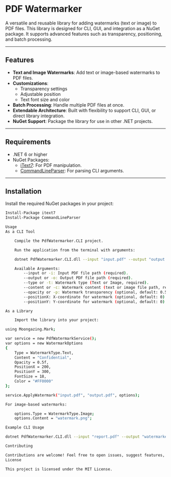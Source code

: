 # PDF Watermarker

A versatile and reusable library for adding watermarks (text or image) to PDF files. This library is designed for CLI, GUI, and integration as a NuGet package. It supports advanced features such as transparency, positioning, and batch processing.

---

## Features
- **Text and Image Watermarks**: Add text or image-based watermarks to PDF files.
- **Customizations**:
  - Transparency settings
  - Adjustable position
  - Text font size and color
- **Batch Processing**: Handle multiple PDF files at once.
- **Extendable Architecture**: Built with flexibility to support CLI, GUI, or direct library integration.
- **NuGet Support**: Package the library for use in other .NET projects.

---

## Requirements
- .NET 6 or higher
- NuGet Packages:
  - [iText7](https://www.nuget.org/packages/itext7): For PDF manipulation.
  - [CommandLineParser](https://www.nuget.org/packages/CommandLineParser): For parsing CLI arguments.

---

## Installation
Install the required NuGet packages in your project:
```bash
Install-Package itext7
Install-Package CommandLineParser

Usage
As a CLI Tool

    Compile the PdfWatermarker.CLI project.

    Run the application from the terminal with arguments:

    dotnet PdfWatermarker.CLI.dll --input "input.pdf" --output "output.pdf" --type "Text" --content "Confidential"

    Available Arguments:
        --input or -i: Input PDF file path (required).
        --output or -o: Output PDF file path (required).
        --type or -t: Watermark type (Text or Image, required).
        --content or -c: Watermark content (text or image file path, required).
        --opacity or -p: Watermark transparency (optional, default: 0.5).
        --positionX: X-coordinate for watermark (optional, default: 0).
        --positionY: Y-coordinate for watermark (optional, default: 0).

As a Library

    Import the library into your project:

using Moongazing.Mark;

var service = new PdfWatermarkService();
var options = new WatermarkOptions
{
    Type = WatermarkType.Text,
    Content = "Confidential",
    Opacity = 0.5f,
    PositionX = 200,
    PositionY = 300,
    FontSize = 18,
    Color = "#FF0000"
};

service.ApplyWatermark("input.pdf", "output.pdf", options);

For image-based watermarks:

    options.Type = WatermarkType.Image;
    options.Content = "watermark.png";

Example CLI Usage

dotnet PdfWatermarker.CLI.dll --input "report.pdf" --output "watermarked.pdf" --type "Text" --content "Top Secret" --opacity 0.8 --positionX 100 --positionY 500

Contributing

Contributions are welcome! Feel free to open issues, suggest features, or submit pull requests.
License

This project is licensed under the MIT License.

